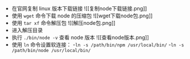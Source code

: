 - 在官网复制 linux 版本下载链接
	![[复制node下载链接.png]]
- 使用 `wget` 命令下载 node 的压缩包
	![[wget下载node包.png]]
- 使用 `tar xf` 命令解压包
	![[解压node包.png]]
- 进入解压目录
- 执行 `./bin/node -v` 查看 node 版本
	![[查看node版本.png]]
- 使用 `ln` 命令设置软连接：
	-`ln -s /path/bin/npm /usr/local/bin/`
	-`ln -s /path/bin/node /usr/local/bin/`